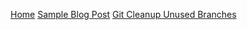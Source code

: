 [Home](/)
[Sample Blog Post](/sample-blog-post)
[Git Cleanup Unused Branches](/git-cleanup-unused-branches)
